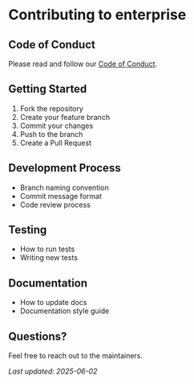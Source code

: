 # Contributing to enterprise

## Code of Conduct

Please read and follow our [Code of Conduct](../../CODE_OF_CONDUCT.md).

## Getting Started

1. Fork the repository
2. Create your feature branch
3. Commit your changes
4. Push to the branch
5. Create a Pull Request

## Development Process

- Branch naming convention
- Commit message format
- Code review process

## Testing

- How to run tests
- Writing new tests

## Documentation

- How to update docs
- Documentation style guide

## Questions?

Feel free to reach out to the maintainers.

*Last updated: 2025-06-02*
